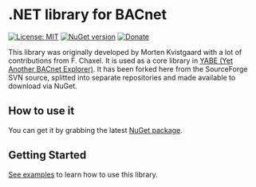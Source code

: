 # .NET library for BACnet

[![License: MIT](https://img.shields.io/badge/License-MIT-yellow.svg)](https://raw.githubusercontent.com/ela-compil/BACnet/master/MIT_license.txt)
[![NuGet version](https://badge.fury.io/nu/bacnet.svg)](https://www.nuget.org/packages/BACnet)
[![Donate](https://img.shields.io/badge/%24-donate-ff00ff.svg)](https://www.paypal.me/JakubBartkowiak)

This library was originally developed by Morten Kvistgaard with a lot of contributions from F. Chaxel. It is used as a core library in [YABE (Yet Another BACnet Explorer)](https://sourceforge.net/projects/yetanotherbacnetexplorer/). It has been forked here from the SourceForge SVN source, splitted into separate repositories and made available to download via NuGet.

## How to use it

You can get it by grabbing the latest [NuGet package](https://www.nuget.org/packages/BACnet).

## Getting Started

[See examples](https://github.com/ela-compil/BACnet.Examples) to learn how to use this library.
